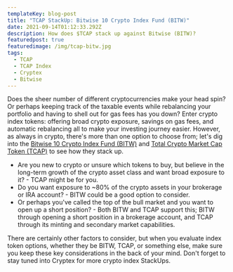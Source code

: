 ```yaml
---
templateKey: blog-post
title: "TCAP StackUp: Bitwise 10 Crypto Index Fund (BITW)"
date: 2021-09-14T01:12:33.292Z
description: How does $TCAP stack up against Bitwise (BITW)?
featuredpost: true
featuredimage: /img/tcap-bitw.jpg
tags:
  - TCAP
  - TCAP Index
  - Cryptex
  - Bitwise
---
```

Does the sheer number of different cryptocurrencies make your head spin? Or perhaps keeping track of the taxable events while rebalancing your portfolio and having to shell out for gas fees has you down? Enter crypto index tokens: offering broad crypto exposure, savings on gas fees, and automatic rebalancing all to make your investing journey easier. However, as always in crypto, there's more than one option to choose from; let's dig into the [Bitwise 10 Crypto Index Fund (BITW)](https://www.bitwiseinvestments.com/funds/Bitwise-10) and [Total Crypto Market Cap Token (TCAP)](https://cryptex.finance/) to see how they stack up.



* Are you new to crypto or unsure which tokens to buy, but believe in the long-term growth of the crypto asset class and want broad exposure to it? - TCAP might be for you.
* Do you want exposure to ~80% of the crypto assets in your brokerage or IRA account? - BITW could be a good option to consider.
* Or perhaps you've called the top of the bull market and you want to open up a short position? - Both BITW and TCAP support this; BITW through opening a short position in a brokerage account, and TCAP through its minting and secondary market capabilities.

There are certainly other factors to consider, but when you evaluate index token options, whether they be BITW, TCAP, or something else, make sure you keep these key considerations in the back of your mind. Don't forget to stay tuned into Cryptex for more crypto index StackUps.